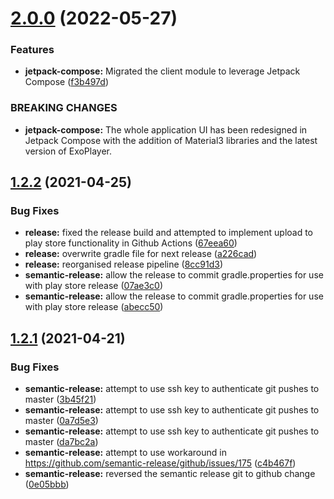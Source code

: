# [2.0.0](https://github.com/goldy1992/Mp3Player/compare/v1.2.2...v2.0.0) (2022-05-27)


### Features

* **jetpack-compose:** Migrated the client module to leverage Jetpack Compose ([f3b497d](https://github.com/goldy1992/Mp3Player/commit/f3b497d797c1ed0bf224fc43276eba668e7027c3))


### BREAKING CHANGES

* **jetpack-compose:** The whole application UI has been redesigned in Jetpack Compose with the addition of Material3 libraries and the latest version of ExoPlayer.

## [1.2.2](https://github.com/goldy1992/Mp3Player/compare/v1.2.1...v1.2.2) (2021-04-25)


### Bug Fixes

* **release:** fixed the release build and attempted to implement upload to play store functionality in Github Actions ([67eea60](https://github.com/goldy1992/Mp3Player/commit/67eea604f435f46546862c1d8185884f3f5e9797))
* **release:** overwrite gradle file for next release ([a226cad](https://github.com/goldy1992/Mp3Player/commit/a226cadb3f51a120029a75955f3e14eb3318ace9))
* **release:** reorganised release pipeline ([8cc91d3](https://github.com/goldy1992/Mp3Player/commit/8cc91d3296f2e807e72a6fad4c6f66476302d89d))
* **semantic-release:** allow the release to commit gradle.properties for use with play store release ([07ae3c0](https://github.com/goldy1992/Mp3Player/commit/07ae3c0ee1872ba178f197b33db324d7ea40fc62))
* **semantic-release:** allow the release to commit gradle.properties for use with play store release ([abecc50](https://github.com/goldy1992/Mp3Player/commit/abecc50b3ef3833ac2e3bdccf6721115db7f1e89))

## [1.2.1](https://github.com/goldy1992/Mp3Player/compare/v1.2.0...v1.2.1) (2021-04-21)


### Bug Fixes

* **semantic-release:** attempt to use ssh key to authenticate git pushes to master ([3b45f21](https://github.com/goldy1992/Mp3Player/commit/3b45f2142e5a45ce4db5f39d9c722ac963451fa9))
* **semantic-release:** attempt to use ssh key to authenticate git pushes to master ([0a7d5e3](https://github.com/goldy1992/Mp3Player/commit/0a7d5e35ff2772bfc8c32bbb8db85347bc1a62ac))
* **semantic-release:** attempt to use ssh key to authenticate git pushes to master ([da7bc2a](https://github.com/goldy1992/Mp3Player/commit/da7bc2a0ea40e3168cfbbb15a74ec6633ccaff9d))
* **semantic-release:** attempt to use workaround in https://github.com/semantic-release/github/issues/175 ([c4b467f](https://github.com/goldy1992/Mp3Player/commit/c4b467f89acaa654b5c14e4854bd65e7f9f9f4f7))
* **semantic-release:** reversed the semantic release git to github change ([0e05bbb](https://github.com/goldy1992/Mp3Player/commit/0e05bbbaa9f4ededc34a7554582f2a1eeeab13d8))
